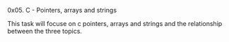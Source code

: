 0x05. C - Pointers, arrays and strings

This task will focuse on c pointers, arrays and strings and the relationship between the three topics.
